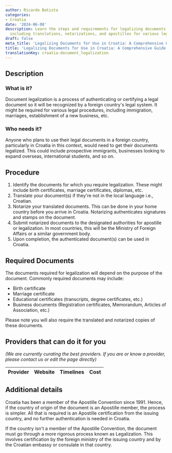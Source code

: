 ```yaml
---
author: Ricardo Batista
categories:
- Croatia
date: '2024-06-08'
description: Learn the steps and requirements for legalizing documents for Croatia,
  including translations, notarizations, and apostilles for various legal procedures.
draft: false
meta_title: 'Legalizing Documents for Use in Croatia: A Comprehensive Guide'
title: 'Legalizing Documents for Use in Croatia: A Comprehensive Guide'
translationKey: croatia-document_legalization
---
```


## Description
### What is it?
Document legalization is a process of authenticating or certifying a legal document so it will be recognized by a foreign country's legal system. It might be required for various legal procedures, including immigration, marriages, establishment of a new business, etc.

### Who needs it?
Anyone who plans to use their legal documents in a foreign country, particularly in Croatia in this context, would need to get their documents legalized. This could include prospective immigrants, businesses looking to expand overseas, international students, and so on. 

## Procedure

1. Identify the documents for which you require legalization. These might include birth certificates, marriage certificates, diplomas, etc. 
2. Translate your document(s) if they're not in the local language i.e., Croatian. 
3. Notarize your translated documents. This can be done in your home country before you arrive in Croatia. Notarizing authenticates signatures and stamps on the document.
4. Submit notarized documents to the designated authorities for apostille or legalization. In most countries, this will be the Ministry of Foreign Affairs or a similar government body.
5. Upon completion, the authenticated document(s) can be used in Croatia.

## Required Documents

The documents required for legalization will depend on the purpose of the document. Commonly required documents may include:

- Birth certificate
- Marriage certificate
- Educational certificates (transcripts, degree certificates, etc.) 
- Business documents (Registration certificates, Memorandum, Articles of Association, etc.)

Please note you will also require the translated and notarized copies of these documents.

## Providers that can do it for you

_(We are currently curating the best providers. If you are or know a provider, please contact us or edit the page directly)_

| Provider        |     Website     |     Timelines    |       Cost      |
| --------------- | --------------- |  :-------------: | :-------------: |

## Additional details

Croatia has been a member of the Apostille Convention since 1991. Hence, if the country of origin of the document is an Apostille member, the process is simpler. All that is required is an Apostille certification from the issuing country, and no further authentication is needed in Croatia.

If the country isn't a member of the Apostille Convention, the document must go through a more rigorous process known as Legalization. This involves certification by the foreign ministry of the issuing country and by the Croatian embassy or consulate in that country.